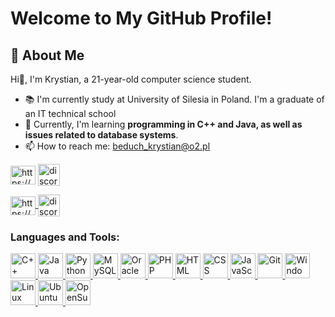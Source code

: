 <!--
**Czaroun/Czaroun** is a ✨ _special_ ✨ repository because its `README.md` (this file) appears on your GitHub profile.
-->
# Welcome to My GitHub Profile!

## 🚀 About Me
Hi👋, I'm Krystian, a 21-year-old computer science student.
- 📚 I'm currently study at University of Silesia in Poland. I'm a graduate of an IT technical school
- 🌱 Currently, I'm learning **programming in C++ and Java, as well as issues related to database systems**.
- 📫 How to reach me: beduch_krystian@o2.pl

[<img align="center" src="https://raw.githubusercontent.com/rahuldkjain/github-profile-readme-generator/master/src/images/icons/Social/facebook.svg" alt="https://www.facebook.com/profile.php?id=100009898243195" height="30" width="40"/>](https://fb.com/profile.php?id=100009898243195)
[<img align="center" src="https://raw.githubusercontent.com/maurodesouza/profile-readme-generator/master/src/assets/icons/social/discord/default.svg" width="35" height="35" alt="discord"/>](="https://discordapp.com/users/czaroun")


<p align="left">
  <a href="https://fb.com/profile.php?id=100009898243195" target="blank">
    <img align="center" src="https://raw.githubusercontent.com/rahuldkjain/github-profile-readme-generator/master/src/images/icons/Social/facebook.svg" alt="https://www.facebook.com/profile.php?id=100009898243195" height="30" width="40"/>
  </a>
  <a href="https://discordapp.com/users/czaroun" target="_blank">
    <img align="center" src="https://raw.githubusercontent.com/maurodesouza/profile-readme-generator/master/src/assets/icons/social/discord/default.svg" width="35" height="35" alt="discord" style="text-decoration: none" />
  </a>
</p>

<h3 align="left">Languages and Tools:</h3>
<p align="left">
  <a href="https://www.w3schools.com/cpp/" target="_blank" rel="noreferrer"> <img width="40" src="https://user-images.githubusercontent.com/25181517/192106073-90fffafe-3562-4ff9-a37e-c77a2da0ff58.png" alt="C++" title="C++"/> </a>
  <a href="https://www.java.com" target="_blank" rel="noreferrer"> <img width="40" src="https://user-images.githubusercontent.com/25181517/117201156-9a724800-adec-11eb-9a9d-3cd0f67da4bc.png" alt="Java" title="Java"/> </a>
  <a href="https://www.python.org" target="_blank" rel="noreferrer"> <img width="40" src="https://user-images.githubusercontent.com/25181517/183423507-c056a6f9-1ba8-4312-a350-19bcbc5a8697.png" alt="Python" title="Python"/> </a> 
  <a href="https://www.mysql.com/" target="_blank" rel="noreferrer"> <img width="40" src="https://user-images.githubusercontent.com/25181517/183896128-ec99105a-ec1a-4d85-b08b-1aa1620b2046.png" alt="MySQL" title="MySQL"/> </a>
  <a href="https://www.oracle.com/database/sqldeveloper/" target="_blank" rel="noreferrer"> <img width="40" src="https://user-images.githubusercontent.com/25181517/117208736-bdedc080-adf5-11eb-912f-61c7d43705f6.png" alt="Oracle" title="Oracle"/> </a>
  <a href="https://www.php.net" target="_blank" rel="noreferrer"> <img width="40" src="https://user-images.githubusercontent.com/25181517/183570228-6a040b9f-3ddf-47a2-a201-743121dac664.png" alt="PHP" title="PHP"/> </a>
  <a href="https://www.w3schools.com/html/" target="_blank" rel="noreferrer"> <img width="40" src="https://user-images.githubusercontent.com/25181517/192158954-f88b5814-d510-4564-b285-dff7d6400dad.png" alt="HTML" title="HTML"/> </a>
  <a href="https://www.w3schools.com/css/" target="_blank" rel="noreferrer"> <img width="40" src="https://user-images.githubusercontent.com/25181517/183898674-75a4a1b1-f960-4ea9-abcb-637170a00a75.png" alt="CSS" title="CSS"/> </a>
  <a href="https://www.javascript.com" target="_blank" rel="noreferrer"> <img width="40" src="https://user-images.githubusercontent.com/25181517/117447155-6a868a00-af3d-11eb-9cfe-245df15c9f3f.png" alt="JavaScript" title="JavaScript"/> </a>
  <a href="https://git-scm.com/" target="_blank" rel="noreferrer"> <img width="40" src="https://user-images.githubusercontent.com/25181517/192108372-f71d70ac-7ae6-4c0d-8395-51d8870c2ef0.png" alt="Git" title="Git"/> </a>
  <a href="https://www.microsoft.com/pl-pl/windows" target="_blank" rel="noreferrer"> <img width="40" src="https://cdn.jsdelivr.net/gh/devicons/devicon/icons/windows8/windows8-original.svg" alt="Windows" title="Windows"/> </a>
  <a href="https://www.linux.org/" target="_blank" rel="noreferrer"> <img width="40" src="https://github.com/marwin1991/profile-technology-icons/assets/76662862/2481dc48-be6b-4ebb-9e8c-3b957efe69fa" alt="Linux" title="Linux"/> </a>
  <a href="https://ubuntu.com" target="_blank" rel="noreferrer"> <img width="40" src="https://user-images.githubusercontent.com/25181517/186884153-99edc188-e4aa-4c84-91b0-e2df260ebc33.png" alt="Ubuntu" title="Ubuntu"/> </a>
  <a href="https://www.opensuse.org/" target="_blank" rel="noreferrer"> <img width="40" src="https://cdn.jsdelivr.net/gh/devicons/devicon/icons/opensuse/opensuse-original.svg" alt="OpenSuse" title="OpenSuse"/> </a>
</p>
